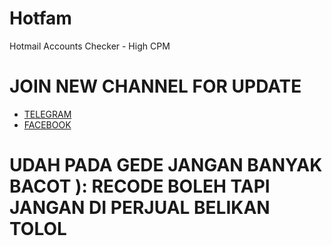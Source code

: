 # Hotfam
Hotmail Accounts Checker - High CPM

# JOIN NEW CHANNEL FOR UPDATE

- [TELEGRAM](https://t.me/axycloud)
- [FACEBOOK](https://www.facebook.com/@scht.id)


# UDAH PADA GEDE JANGAN BANYAK BACOT ): RECODE BOLEH TAPI JANGAN DI PERJUAL BELIKAN TOLOL
